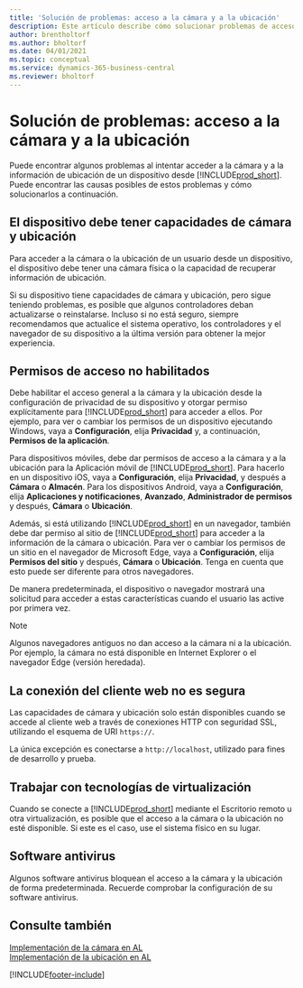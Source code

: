 ```yaml
---
title: 'Solución de problemas: acceso a la cámara y a la ubicación'
description: Este artículo describe cómo solucionar problemas de acceso a la información de la cámara y la ubicación en Business Central.
author: brentholtorf
ms.author: bholtorf
ms.date: 04/01/2021
ms.topic: conceptual
ms.service: dynamics-365-business-central
ms.reviewer: bholtorf
---
```


# Solución de problemas: acceso a la cámara y a la ubicación

Puede encontrar algunos problemas al intentar acceder a la cámara y a la información de ubicación de un dispositivo desde [!INCLUDE[prod_short](includes/prod_short.md)]. Puede encontrar las causas posibles de estos problemas y cómo solucionarlos a continuación.

## El dispositivo debe tener capacidades de cámara y ubicación

Para acceder a la cámara o la ubicación de un usuario desde un dispositivo, el dispositivo debe tener una cámara física o la capacidad de recuperar información de ubicación.

Si su dispositivo tiene capacidades de cámara y ubicación, pero sigue teniendo problemas, es posible que algunos controladores deban actualizarse o reinstalarse. Incluso si no está seguro, siempre recomendamos que actualice el sistema operativo, los controladores y el navegador de su dispositivo a la última versión para obtener la mejor experiencia.

## Permisos de acceso no habilitados

Debe habilitar el acceso general a la cámara y la ubicación desde la configuración de privacidad de su dispositivo y otorgar permiso explícitamente para [!INCLUDE[prod_short](includes/prod_short.md)] para acceder a ellos. Por ejemplo, para ver o cambiar los permisos de un dispositivo ejecutando Windows, vaya a **Configuración**, elija **Privacidad** y, a continuación, **Permisos de la aplicación**. 

Para dispositivos móviles, debe dar permisos de acceso a la cámara y a la ubicación para la Aplicación móvil de [!INCLUDE[prod_short](includes/prod_short.md)]. Para hacerlo en un dispositivo iOS, vaya a **Configuración**, elija **Privacidad**, y después a **Cámara** o **Almacén**. Para los dispositivos Android, vaya a **Configuración**, elija **Aplicaciones y notificaciones**, **Avanzado**, **Administrador de permisos** y después, **Cámara** o **Ubicación**.

Además, si está utilizando [!INCLUDE[prod_short](includes/prod_short.md)] en un navegador, también debe dar permiso al sitio de [!INCLUDE[prod_short](includes/prod_short.md)] para acceder a la información de la cámara o ubicación. Para ver o cambiar los permisos de un sitio en el navegador de Microsoft Edge, vaya a **Configuración**, elija **Permisos del sitio** y después, **Cámara** o **Ubicación**. Tenga en cuenta que esto puede ser diferente para otros navegadores.

De manera predeterminada, el dispositivo o navegador mostrará una solicitud para acceder a estas características cuando el usuario las active por primera vez.

> [!NOTE]  
> Algunos navegadores antiguos no dan acceso a la cámara ni a la ubicación. Por ejemplo, la cámara no está disponible en Internet Explorer o el navegador Edge (versión heredada).

## La conexión del cliente web no es segura

Las capacidades de cámara y ubicación solo están disponibles cuando se accede al cliente web a través de conexiones HTTP con seguridad SSL, utilizando el esquema de URI `https://`. 

La única excepción es conectarse a `http://localhost`, utilizado para fines de desarrollo y prueba.


## Trabajar con tecnologías de virtualización

Cuando se conecte a [!INCLUDE[prod_short](includes/prod_short.md)] mediante el Escritorio remoto u otra virtualización, es posible que el acceso a la cámara o la ubicación no esté disponible. Si este es el caso, use el sistema físico en su lugar.

## Software antivirus
Algunos software antivirus bloquean el acceso a la cámara y la ubicación de forma predeterminada. Recuerde comprobar la configuración de su software antivirus.

## Consulte también
[Implementación de la cámara en AL](/dynamics365/business-central/dev-itpro/developer/devenv-implement-camera-al)  
[Implementación de la ubicación en AL](/dynamics365/business-central/dev-itpro/developer/devenv-implement-location-al)


[!INCLUDE[footer-include](includes/footer-banner.md)]